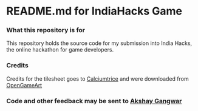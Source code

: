 # README.md for IndiaHacks Game #

### What this repository is for ###
This repository holds the source code for my submission into India Hacks, the online hackathon for game developers.

### Credits ###
Credits for the tilesheet goes to [Calciumtrice](calciumtrice.tumblr.com) and were downloaded from [OpenGameArt](http://www.opengameart.org)

### Code and other feedback may be sent to [Akshay Gangwar](http://www.akshaygangwar.in)